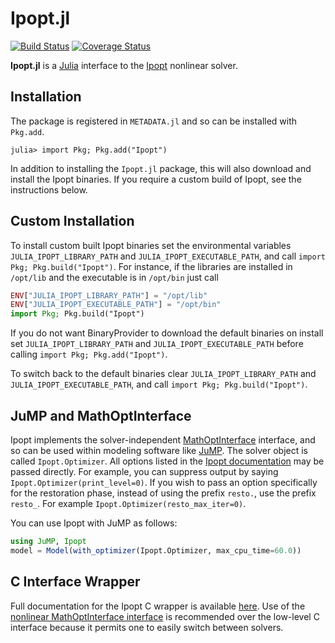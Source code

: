 Ipopt.jl
========

[![Build Status](https://travis-ci.org/JuliaOpt/Ipopt.jl.svg?branch=master)](https://travis-ci.org/JuliaOpt/Ipopt.jl)
[![Coverage Status](https://img.shields.io/coveralls/JuliaOpt/Ipopt.jl.svg)](https://coveralls.io/r/JuliaOpt/Ipopt.jl)


**Ipopt.jl** is a [Julia](http://julialang.org/) interface to the [Ipopt](http://www.coin-or.org/Ipopt/documentation/documentation.html) nonlinear solver.

## Installation

The package is registered in `METADATA.jl` and so can be installed with `Pkg.add`.

```
julia> import Pkg; Pkg.add("Ipopt")
```

In addition to installing the `Ipopt.jl` package, this will also download and install the Ipopt binaries. 
If you require a custom build of Ipopt, see the instructions below.

## Custom Installation

To install custom built Ipopt binaries set the environmental variables `JULIA_IPOPT_LIBRARY_PATH` and `JULIA_IPOPT_EXECUTABLE_PATH`, and call `import Pkg; Pkg.build("Ipopt")`. For instance, if the libraries are installed in `/opt/lib` and the executable is in `/opt/bin` just call
```julia
ENV["JULIA_IPOPT_LIBRARY_PATH"] = "/opt/lib"
ENV["JULIA_IPOPT_EXECUTABLE_PATH"] = "/opt/bin"
import Pkg; Pkg.build("Ipopt")
```
If you do not want BinaryProvider to download the default binaries on install set  `JULIA_IPOPT_LIBRARY_PATH` and `JULIA_IPOPT_EXECUTABLE_PATH`  before calling `import Pkg; Pkg.add("Ipopt")`.

To switch back to the default binaries clear `JULIA_IPOPT_LIBRARY_PATH` and `JULIA_IPOPT_EXECUTABLE_PATH`, and call `import Pkg; Pkg.build("Ipopt")`.

JuMP and MathOptInterface
----------------------

Ipopt implements the solver-independent [MathOptInterface](https://github.com/JuliaOpt/MathOptInterface.jl) interface,
and so can be used within modeling software like [JuMP](https://github.com/JuliaOpt/JuMP.jl).
The solver object is called `Ipopt.Optimizer`. All options listed in the [Ipopt documentation](https://coin-or.github.io/Ipopt/OPTIONS.html#OPTIONS_REF) may be passed directly. For example, you can suppress output by saying `Ipopt.Optimizer(print_level=0)`. If you wish to pass an option specifically for the restoration phase, instead of using the prefix ``resto.``, use the prefix ``resto_``. For example `Ipopt.Optimizer(resto_max_iter=0)`.

You can use Ipopt with JuMP as follows:
```julia
using JuMP, Ipopt
model = Model(with_optimizer(Ipopt.Optimizer, max_cpu_time=60.0))
```

C Interface Wrapper
-------------------

Full documentation for the Ipopt C wrapper is available [here](http://ipoptjl.readthedocs.org/en/latest/ipopt.html). Use of the [nonlinear MathOptInterface interface](https://github.com/JuliaOpt/MathOptInterface.jl) is recommended over the low-level C interface because it permits one to easily switch between solvers.
